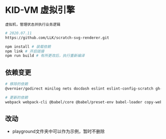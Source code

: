 # KID-VM 虚拟引擎

`虚拟机，管理状态并执行业务逻辑`

```bash
# 2020.07.11
https://github.com/LLK/scratch-svg-renderer.git

npm install # 装载依赖
npm link # 开启链接
npm run build # 有所更改后，执行重新编译
```

## 依赖变更

```bash
# 移除的依赖
@vernier/godirect minilog nets docdash eslint eslint-config-scratch gh-pages jsdoc json tap tiny-worker babel-eslint webpack-dev-server uglifyjs-webpack-plugin 

# 更新的依赖
webpack webpack-cli @babel/core @babel/preset-env babel-loader copy-webpack-plugin
```

## 改动
- playground文件夹中可以作为示例，暂时不删除